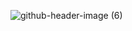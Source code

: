 ![github-header-image (6)](https://github.com/prashanti-ps/prashanti-ps/assets/78148121/58f49269-85ea-417e-821e-2a2d4f3ff17c)

